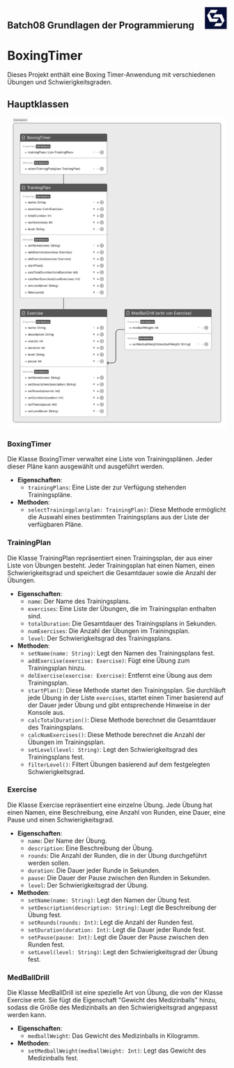 <img align="right" width="50" height="50" src="img/syntaxLogo.png">

## Batch08 Grundlagen der Programmierung

# BoxingTimer

Dieses Projekt enthält eine Boxing Timer-Anwendung mit verschiedenen Übungen und Schwierigkeitsgraden.

## Hauptklassen

<img src="img/Klassendiagramm.png" alt="BoxingTimer Klassendiagramm">

### BoxingTimer

Die Klasse BoxingTimer verwaltet eine Liste von Trainingsplänen. Jeder dieser Pläne kann ausgewählt und ausgeführt werden.

- **Eigenschaften**:
  - `trainingPlans`: Eine Liste der zur Verfügung stehenden Trainingspläne.
- **Methoden**:
  - `selectTrainingplan(plan: TrainingPlan)`: Diese Methode ermöglicht die Auswahl eines bestimmten Trainingsplans aus der Liste der verfügbaren Pläne.

### TrainingPlan

Die Klasse TrainingPlan repräsentiert einen Trainingsplan, der aus einer Liste von Übungen besteht. Jeder Trainingsplan hat einen Namen, einen Schwierigkeitsgrad und speichert die Gesamtdauer sowie die Anzahl der Übungen.

- **Eigenschaften**:
  - `name`: Der Name des Trainingsplans.
  - `exercises`: Eine Liste der Übungen, die im Trainingsplan enthalten sind.
  - `totalDuration`: Die Gesamtdauer des Trainingsplans in Sekunden.
  - `numExercises`: Die Anzahl der Übungen im Trainingsplan.
  - `level`: Der Schwierigkeitsgrad des Trainingsplans.
- **Methoden**:
  - `setName(name: String)`: Legt den Namen des Trainingsplans fest.
  - `addExercise(exercise: Exercise)`: Fügt eine Übung zum Trainingsplan hinzu.
  - `delExercise(exercise: Exercise)`: Entfernt eine Übung aus dem Trainingsplan.
  - `startPlan()`: Diese Methode startet den Trainingsplan. Sie durchläuft jede Übung in der Liste `exercises`, startet einen Timer basierend auf der Dauer jeder Übung und gibt entsprechende Hinweise in der Konsole aus.
  - `calcTotalDuration()`: Diese Methode berechnet die Gesamtdauer des Trainingsplans.
  - `calcNumExercises()`: Diese Methode berechnet die Anzahl der Übungen im Trainingsplan.
  - `setLevel(level: String)`: Legt den Schwierigkeitsgrad des Trainingsplans fest.
  - `filterLevel()`: Filtert Übungen basierend auf dem festgelegten Schwierigkeitsgrad.

### Exercise

Die Klasse Exercise repräsentiert eine einzelne Übung. Jede Übung hat einen Namen, eine Beschreibung, eine Anzahl von Runden, eine Dauer, eine Pause und einen Schwierigkeitsgrad.

- **Eigenschaften**:
  - `name`: Der Name der Übung.
  - `description`: Eine Beschreibung der Übung.
  - `rounds`: Die Anzahl der Runden, die in der Übung durchgeführt werden sollen.
  - `duration`: Die Dauer jeder Runde in Sekunden.
  - `pause`: Die Dauer der Pause zwischen den Runden in Sekunden.
  - `level`: Der Schwierigkeitsgrad der Übung.
- **Methoden**:
  - `setName(name: String)`: Legt den Namen der Übung fest.
  - `setDescription(description: String)`: Legt die Beschreibung der Übung fest.
  - `setRounds(rounds: Int)`: Legt die Anzahl der Runden fest.
  - `setDuration(duration: Int)`: Legt die Dauer jeder Runde fest.
  - `setPause(pause: Int)`: Legt die Dauer der Pause zwischen den Runden fest.
  - `setLevel(level: String)`: Legt den Schwierigkeitsgrad der Übung fest.

### MedBallDrill

Die Klasse MedBallDrill ist eine spezielle Art von Übung, die von der Klasse Exercise erbt. Sie fügt die Eigenschaft "Gewicht des Medizinballs" hinzu, sodass die Größe des Medizinballs an den Schwierigkeitsgrad angepasst werden kann.

- **Eigenschaften**:
  - `medballWeight`: Das Gewicht des Medizinballs in Kilogramm.
- **Methoden**:
  - `setMedballWeight(medballWeight: Int)`: Legt das Gewicht des Medizinballs fest.